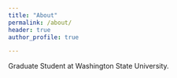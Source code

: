 ```yaml
---
title: "About"
permalink: /about/
header: true
author_profile: true

---
```


Graduate Student at Washington State University.
